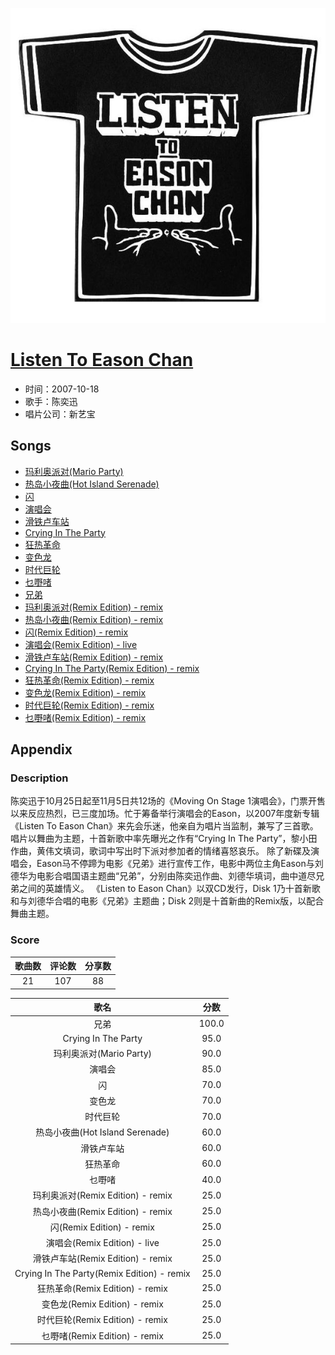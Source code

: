 <p align="center">
	<img src="imgs/listen_to_eason_chan.jpg" alt="album_img" />
</p>

# [Listen To Eason Chan](https://music.163.com/album?id=6429)

* 时间：2007-10-18
* 歌手：陈奕迅
* 唱片公司：新艺宝
## Songs

* [玛利奥派对(Mario Party)](songs/玛利奥派对_mario_party__65449/README.md)
* [热岛小夜曲(Hot Island Serenade)](songs/热岛小夜曲_hot_island_serenade__65452/README.md)
* [闪](songs/闪_65455/README.md)
* [演唱会](songs/演唱会_65459/README.md)
* [滑铁卢车站](songs/滑铁卢车站_65463/README.md)
* [Crying In The Party](songs/crying_in_the_party_65467/README.md)
* [狂热革命](songs/狂热革命_65471/README.md)
* [变色龙](songs/变色龙_65475/README.md)
* [时代巨轮](songs/时代巨轮_65478/README.md)
* [乜嘢啫](songs/乜嘢啫_65483/README.md)
* [兄弟](songs/兄弟_65487/README.md)
* [玛利奥派对(Remix Edition) - remix](songs/玛利奥派对_remix_edition_remix_65491/README.md)
* [热岛小夜曲(Remix Edition) - remix](songs/热岛小夜曲_remix_edition_remix_65494/README.md)
* [闪(Remix Edition) - remix](songs/闪_remix_edition_remix_65496/README.md)
* [演唱会(Remix Edition) - live](songs/演唱会_remix_edition_live_65498/README.md)
* [滑铁卢车站(Remix Edition) - remix](songs/滑铁卢车站_remix_edition_remix_65500/README.md)
* [Crying In The Party(Remix Edition) - remix](songs/crying_in_the_party_remix_edition_remix_65503/README.md)
* [狂热革命(Remix Edition) - remix](songs/狂热革命_remix_edition_remix_65506/README.md)
* [变色龙(Remix Edition) - remix](songs/变色龙_remix_edition_remix_65509/README.md)
* [时代巨轮(Remix Edition) - remix](songs/时代巨轮_remix_edition_remix_65513/README.md)
* [乜嘢啫(Remix Edition) - remix](songs/乜嘢啫_remix_edition_remix_65516/README.md)
## Appendix

### Description

陈奕迅于10月25日起至11月5日共12场的《Moving On Stage 1演唱会》，门票开售以来反应热烈，已三度加场。忙于筹备举行演唱会的Eason，以2007年度新专辑《Listen To Eason Chan》来先会乐迷，他亲自为唱片当监制，兼写了三首歌。唱片以舞曲为主题，十首新歌中率先曝光之作有“Crying In The Party”，黎小田作曲，黄伟文填词，歌词中写出时下派对参加者的情绪喜怒哀乐。
除了新碟及演唱会，Eason马不停蹄为电影《兄弟》进行宣传工作，电影中两位主角Eason与刘德华为电影合唱国语主题曲“兄弟”，分别由陈奕迅作曲、刘德华填词，曲中道尽兄弟之间的英雄情义。
《Listen to Eason Chan》以双CD发行，Disk 1乃十首新歌和与刘德华合唱的电影《兄弟》主题曲；Disk 2则是十首新曲的Remix版，以配合舞曲主题。

### Score

|歌曲数|评论数|分享数|
|:---:|:---:|:---:|
|21|107|88|

|歌名|分数|
|:---:|:---:|
|兄弟|100.0
|Crying In The Party|95.0
|玛利奥派对(Mario Party)|90.0
|演唱会|85.0
|闪|70.0
|变色龙|70.0
|时代巨轮|70.0
|热岛小夜曲(Hot Island Serenade)|60.0
|滑铁卢车站|60.0
|狂热革命|60.0
|乜嘢啫|40.0
|玛利奥派对(Remix Edition) - remix|25.0
|热岛小夜曲(Remix Edition) - remix|25.0
|闪(Remix Edition) - remix|25.0
|演唱会(Remix Edition) - live|25.0
|滑铁卢车站(Remix Edition) - remix|25.0
|Crying In The Party(Remix Edition) - remix|25.0
|狂热革命(Remix Edition) - remix|25.0
|变色龙(Remix Edition) - remix|25.0
|时代巨轮(Remix Edition) - remix|25.0
|乜嘢啫(Remix Edition) - remix|25.0
